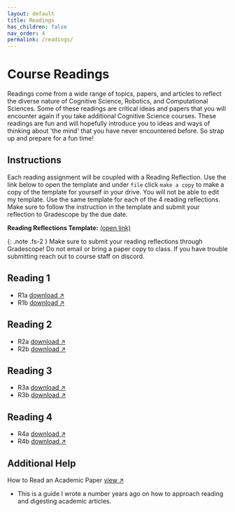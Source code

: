```yaml
---
layout: default
title: Readings
has_children: false
nav_order: 4
permalink: /readings/
---
```


# Course Readings

Readings come from a wide range of topics, papers, and articles to reflect the diverse nature of Cognitive Science, Robotics, and Computational Sciences. Some of these readings are critical ideas and papers that you will encounter again if you take additional Cognitive Science courses. These readings are fun and will hopefully introduce you to ideas and ways of thinking about 'the mind' that you have never encountered before. So strap up and prepare for a fun time! 

## Instructions
Each reading assignment will be coupled with a Reading Reflection. Use the link below to open the template and under `file` click `make a copy` to make a copy of the template for yourself in your drive. You will not be able to edit my template. Use the same template for each of the 4 reading reflections. Make sure to follow the instruction in the template and submit your reflection to Gradescope by the due date. 

**Reading Reflections Template:** <a href="https://docs.google.com/document/d/1mEKo2E7-SWvIpQ-G7tBJWOm_RDY5s9Q5vyCBZqPAD80/edit?usp=sharing" target="_blank" rel="noopener">(open link)</a>


{: .note .fs-2 }
Make sure to submit your reading reflections through Gradescope! Do not email or bring a paper copy to class. If you have trouble submitting reach out to course staff on discord.



## Reading 1

- R1a <a href="https://s3.us-west-2.amazonaws.com/ucsd.cogs8/readings/R1a.pdf" target="_blank" rel="noopener">download &#x2197;</a>
- R1b <a href="https://s3.us-west-2.amazonaws.com/ucsd.cogs8/readings/R1b.pdf" target="_blank" rel="noopener">download &#x2197;</a>


## Reading 2

- R2a <a href="https://s3.us-west-2.amazonaws.com/ucsd.cogs8/readings/R2a.pdf" target="_blank" rel="noopener">download &#x2197;</a>
- R2b <a href="https://s3.us-west-2.amazonaws.com/ucsd.cogs8/readings/R2b.pdf" target="_blank" rel="noopener">download &#x2197;</a>


## Reading 3

- R3a <a href="https://s3.us-west-2.amazonaws.com/ucsd.cogs8/readings/R3a.pdf" target="_blank" rel="noopener">download &#x2197;</a>
- R3b <a href="https://s3.us-west-2.amazonaws.com/ucsd.cogs8/readings/R3b.pdf" target="_blank" rel="noopener">download &#x2197;</a>


## Reading 4

- R4a <a href="https://s3.us-west-2.amazonaws.com/ucsd.cogs8/readings/R4a.pdf" target="_blank" rel="noopener">download &#x2197;</a>
- R4b <a href="https://s3.us-west-2.amazonaws.com/ucsd.cogs8/readings/R4b.pdf" target="_blank" rel="noopener">download &#x2197;</a>



## Additional Help

 How to Read an Academic Paper <a href="https://www.kmshannon.com/posts/2018-07-21-reading-research-papers/" target="_blank" rel="noopener">view &#x2197;</a>
  - This is a guide I wrote a number years ago on how to approach reading and digesting academic articles.